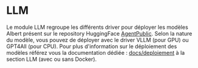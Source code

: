 # LLM

Le module LLM regroupe les différents driver pour déployer les modèles Albert présent sur le repository HuggingFace [AgentPublic](https://huggingface.co/AgentPublic).
Selon la nature du modèle, vous pouvez de déployer avec le driver VLLM (pour GPU) ou GPT4All (pour CPU). Pour plus d'information sur le déploiement des modèles référez vous la documentation dédiée : [docs/deploiement](../docs/deploiement) à la section LLM (avec ou sans Docker).